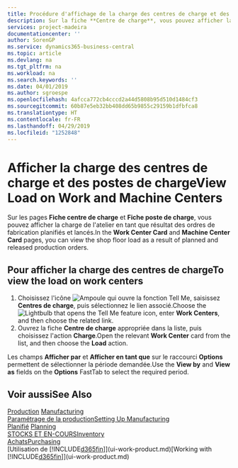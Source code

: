 ```yaml
---
title: Procédure d'affichage de la charge des centres de charge et des postes de charge | Microsoft Docs
description: Sur la fiche **Centre de charge**, vous pouvez afficher la charge des centres de charge en tant que résultat des ordres de fabrication lancés.
services: project-madeira
documentationcenter: ''
author: SorenGP
ms.service: dynamics365-business-central
ms.topic: article
ms.devlang: na
ms.tgt_pltfrm: na
ms.workload: na
ms.search.keywords: ''
ms.date: 04/01/2019
ms.author: sgroespe
ms.openlocfilehash: 4afcca772cb4cccd2a44d5808b95d510d1484cf3
ms.sourcegitcommit: 60b87e5eb32bb408dd65b9855c29159b1dfbfca8
ms.translationtype: HT
ms.contentlocale: fr-FR
ms.lasthandoff: 04/29/2019
ms.locfileid: "1252848"
---
```

# <a name="view-load-on-work-and-machine-centers"></a><span data-ttu-id="5c3dc-103">Afficher la charge des centres de charge et des postes de charge</span><span class="sxs-lookup"><span data-stu-id="5c3dc-103">View Load on Work and Machine Centers</span></span>
<span data-ttu-id="5c3dc-104">Sur les pages **Fiche centre de charge** et **Fiche poste de charge**, vous pouvez afficher la charge de l'atelier en tant que résultat des ordres de fabrication planifiés et lancés.</span><span class="sxs-lookup"><span data-stu-id="5c3dc-104">In the **Work Center Card** and **Machine Center Card** pages, you can view the shop floor load as a result of planned and released production orders.</span></span>    

## <a name="to-view-the-load-on-work-centers"></a><span data-ttu-id="5c3dc-105">Pour afficher la charge des centres de charge</span><span class="sxs-lookup"><span data-stu-id="5c3dc-105">To view the load on work centers</span></span>  
1.  <span data-ttu-id="5c3dc-106">Choisissez l'icône ![Ampoule qui ouvre la fonction Tell Me](media/ui-search/search_small.png "Dites-moi ce que vous voulez faire"), saisissez **Centres de charge**, puis sélectionnez le lien associé.</span><span class="sxs-lookup"><span data-stu-id="5c3dc-106">Choose the ![Lightbulb that opens the Tell Me feature](media/ui-search/search_small.png "Tell me what you want to do") icon, enter **Work Centers**, and then choose the related link.</span></span>  
2.  <span data-ttu-id="5c3dc-107">Ouvrez la fiche **Centre de charge** appropriée dans la liste, puis choisissez l'action **Charge**.</span><span class="sxs-lookup"><span data-stu-id="5c3dc-107">Open the relevant **Work Center** card from the list, and then choose the **Load** action.</span></span>  

<span data-ttu-id="5c3dc-108">Les champs **Afficher par** et **Afficher en tant que** sur le raccourci **Options** permettent de sélectionner la période demandée.</span><span class="sxs-lookup"><span data-stu-id="5c3dc-108">Use the **View by** and **View as** fields on the **Options** FastTab to select the required period.</span></span>  

## <a name="see-also"></a><span data-ttu-id="5c3dc-109">Voir aussi</span><span class="sxs-lookup"><span data-stu-id="5c3dc-109">See Also</span></span>  
<span data-ttu-id="5c3dc-110">[Production](production-manage-manufacturing.md)  </span><span class="sxs-lookup"><span data-stu-id="5c3dc-110">[Manufacturing](production-manage-manufacturing.md)  </span></span>  
[<span data-ttu-id="5c3dc-111">Paramétrage de la production</span><span class="sxs-lookup"><span data-stu-id="5c3dc-111">Setting Up Manufacturing</span></span>](production-configure-production-processes.md)  
<span data-ttu-id="5c3dc-112">[Planifié](production-planning.md)    </span><span class="sxs-lookup"><span data-stu-id="5c3dc-112">[Planning](production-planning.md)    </span></span>  
[<span data-ttu-id="5c3dc-113">STOCKS ET EN-COURS</span><span class="sxs-lookup"><span data-stu-id="5c3dc-113">Inventory</span></span>](inventory-manage-inventory.md)  
[<span data-ttu-id="5c3dc-114">Achats</span><span class="sxs-lookup"><span data-stu-id="5c3dc-114">Purchasing</span></span>](purchasing-manage-purchasing.md)  
<span data-ttu-id="5c3dc-115">[Utilisation de [!INCLUDE[d365fin](includes/d365fin_md.md)]](ui-work-product.md)</span><span class="sxs-lookup"><span data-stu-id="5c3dc-115">[Working with [!INCLUDE[d365fin](includes/d365fin_md.md)]](ui-work-product.md)</span></span>
